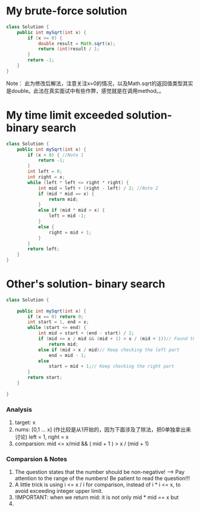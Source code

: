 # My brute-force solution
```Java
class Solution {
    public int mySqrt(int x) {
        if (x >= 0) {
            double result = Math.sqrt(x);
            return (int)result / 1;
        }
        return -1;
    }
}
```
Note： 此为修改后解法，注意关注x=0的情况，以及Math.sqrt的返回值类型其实是double。此法在真实面试中有些作弊，感觉就是在调用method。。
# My time limit exceeded solution- binary search
```Java
class Solution {
    public int mySqrt(int x) {
        if (x < 0) { //Note 1
            return -1;
        }
        int left = 0; 
        int right = x;
        while (left * left <= right * right) { 
            int mid = left + (right - left) / 2; //Note 2
            if (mid * mid == x) {
                return mid;
            }
            else if (mid * mid > x) {
                left = mid -1;
            }
            else {
                right = mid + 1;
            }
        }
        return left;
    }
}
```
# Other's solution- binary search 
```Java
class Solution {
    
    public int mySqrt(int x) {
        if (x == 0) return 0;
        int start = 1, end = x;
        while (start <= end) { 
            int mid = start + (end - start) / 2;
            if (mid <= x / mid && (mid + 1) > x / (mid + 1))// Found the result
                return mid; 
            else if (mid > x / mid)// Keep checking the left part
                end = mid - 1;
            else
                start = mid + 1;// Keep checking the right part
        }
        return start;
    }     
    
}
```
### Analysis
1. target: x
2. nums: \[0,1 ... x\] (作比较是从1开始的，因为下面涉及了除法，把0单独拿出来讨论)  left = 1, right = x
3. comparsion: mid <= x/mid && ( mid + 1 ) > x / (mid + 1)
### Comparsion & Notes 
1. The question states that the number should be non-negative! ——> Pay attention to the range of the numbers! Be patient to read the question!!!
2. A little trick is using i <= x / i for comparison, instead of i * i <= x, to avoid exceeding integer upper limit.
3. !IMPORTANT: when we return mid: it is not only mid * mid == x but 
4.
